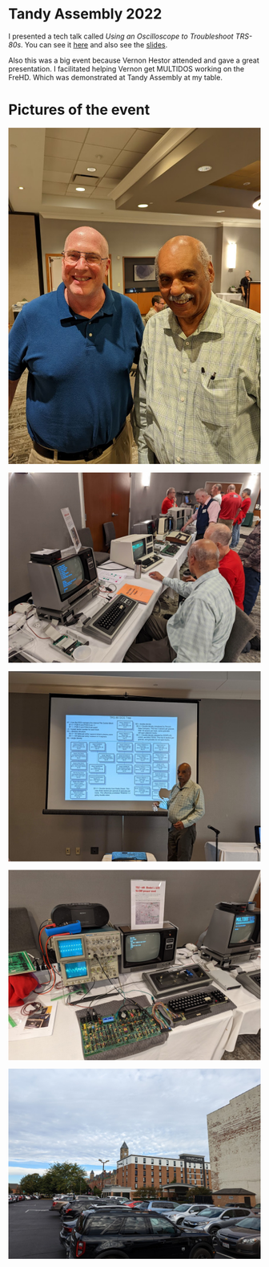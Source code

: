 # Tandy Assembly 2022

I presented a tech talk called *Using an Oscilloscope to Troubleshoot TRS-80s*.
You can see it
[here](https://www.youtube.com/live/l8FbDMca7As?si=2V_L1v6tEnEB16am) and also
see the
[slides](https://docs.google.com/presentation/d/1Yte-w5xFYK9Rk3OoJwhJM8q7byucBD4rniTGt6crxTk/edit?usp=sharing).

Also this was a big event because Vernon Hestor attended and gave a great
presentation. I facilitated helping Vernon get MULTIDOS working on the FreHD.
Which was demonstrated at Tandy Assembly at my table.

# Pictures of the event

![Vernon Hester and I](../etc/images/ta22_mewithvernon.jpg?raw=true "Vernon Hester and I")

![Vernon working MULTIDOS](../etc/images/ta22_vernonworking.jpg?raw=true "Vernon working MULTIDOS")

![Vernon giving keynote](../etc/images/ta22_vernontalk.jpg?raw=true "Vernon giving keynote")

![My table with some scopes on display](../etc/images/ta22_scopes.jpg?raw=true "My table with some scopes on display")

![The Tandy Assembly 2022 venue](../etc/images/ta22_venue.jpg?raw=true "The Tandy Assembly 2022 venue")
